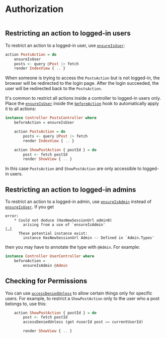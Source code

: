 # Authorization

```toc

```

## Restricting an action to logged-in users

To restrict an action to a logged-in user, use [`ensureIsUser`](https://ihp.digitallyinduced.com/api-docs/IHP-LoginSupport-Helper-Controller.html#v:ensureIsUser):

```haskell
action PostsAction = do
    ensureIsUser
    posts <- query @Post |> fetch
    render IndexView { .. }
```

When someone is trying to access the `PostsAction` but is not logged-in, the browser will be redirected to the login page. After the login succeeded, the user will be redirected back to the `PostsAction`.

It's common to restrict all actions inside a controller to logged-in users only. Place the [`ensureIsUser`](https://ihp.digitallyinduced.com/api-docs/IHP-LoginSupport-Helper-Controller.html#v:ensureIsUser) inside the [`beforeAction`](https://ihp.digitallyinduced.com/api-docs/IHP-ControllerSupport.html#v:beforeAction) hook to automatically apply it to all actions:

```haskell
instance Controller PostsController where
    beforeAction = ensureIsUser

    action PostsAction = do
        posts <- query @Post |> fetch
        render IndexView { .. }

    action ShowPostAction { postId } = do
        post <- fetch postId
        render ShowView { .. }
```

In this case `PostsAction` and `ShowPostAction` are only accessible to logged-in users.

## Restricting an action to logged-in admins

To restrict an action to a logged-in admin, use [`ensureIsAdmin`](https://ihp.digitallyinduced.com/api-docs/IHP-ControllerSupport.html#v:beforeAction) instead of [`ensureIsUser`](https://ihp.digitallyinduced.com/api-docs/IHP-LoginSupport-Helper-Controller.html#v:ensureIsUser). If you get

```
error:
    * Could not deduce (HasNewSessionUrl admin0)
        arising from a use of `ensureIsAdmin'
[…]
      These potential instance exist:
        instance HasNewSessionUrl Admin -- Defined in `Admin.Types'
```

then you may have to annotate the type with `@Admin`. For example:

```haskell
instance Controller UserController where
    beforeAction =
        ensureIsAdmin @Admin
```

## Checking for Permissions

You can use [`accessDeniedUnless`](https://ihp.digitallyinduced.com/api-docs/IHP-AuthSupport-Authorization.html#v:accessDeniedUnless) to allow certain things only for specific users. For example, to restrict a `ShowPostAction` only to the user who a post belongs to, use this:

```haskell
    action ShowPostAction { postId } = do
        post <- fetch postId
        accessDeniedUnless (get #userId post == currentUserId)

        render ShowView { .. }
```
